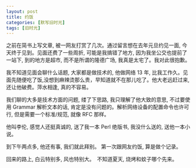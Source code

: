 ```yaml
---
layout: post
title: 约饭
categories: [默写旧时光]
tags: [旧时光]
---
```


之前在简书上写文章, 被一网友打赏了几次。通过留言想在去年元旦约见一面, 今天终于见到。见面还费了一些周折, 可能是我搞错了地方, 因为我坐公交也提前了一站下, 到的地方是超市, 而不是所谓的隆德广场, 我真是太宅了。我对此很抱歉。  

我不知道见面会聊什么话题, 大家都是做技术的, 他做网络 13 年, 比我工作久。见面先随便吃了饭,没想到麻辣烫那么贵，早知道就不在那儿吃了。他大老远赶过来, 还让他破费。萍水相逢, 真的不容易。  

我们聊的大多是技术方面的问题, 缕了下思路, 我只理解了他大致的意思, 不过要使用 Grammar 解析文本的话, 肯定是没有问题的。解析网络设备的配置命令也许可行, 但是需要一个标准/规范, 就像 RFC 那样。  

他叫李伦, 感觉人还挺真诚的, 送了我一本 Perl 绝版书, 我没什么送的, 送他一本小说。  

到下午两点多, 他还有事, 我们就此拜别。 第一次跟网友约饭, 算是做个记录。  

回来的路上, 白云特别多, 风也特别大。　不知道夏天, 烧烤和蚊子哪个先来。  

